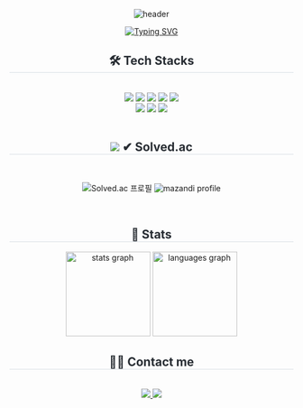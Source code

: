 <div align= "center">
     
![header](https://capsule-render.vercel.app/api?type=waving&color=gradient&customColorList=2,6,10&height=200&text=Jang%20Jong%20Won's%20GITHUB&fontSize=45&animation=twinkling&fontAlign=68&fontAlignY=36)

</div>
<div align= "center">    
<a href="https://git.io/typing-svg"><img src="https://readme-typing-svg.demolab.com?font=Dongle&weight=400&size=40&duration=2000&pause=2000&color=0CDEF7&center=true&vCenter=true&repeat=false&repeat=true&width=800&height=100&lines=%EB%B6%80%EC%82%B0%EB%8C%80%ED%95%99%EA%B5%90+%EC%A0%84%EA%B8%B0%EC%BB%B4%ED%93%A8%ED%84%B0%EA%B3%B5%ED%95%99%EB%B6%80+%EC%A0%95%EB%B3%B4%EC%BB%B4%ED%93%A8%ED%84%B0%EA%B3%B5%ED%95%99%EC%A0%84%EA%B3%B5+%EC%A0%95%EC%A7%80%EC%9A%A9" alt="Typing SVG" /></a>
<br>
<div style="font-weight: 700; font-size: 15px; text-align: center; color: #282d33;">  </div> 
</div>
<div align= "center">
<h2 style="border-bottom: 1px solid #d8dee4; color: #282d33;"> 🛠️ Tech Stacks </h2> <br> 
<div style="margin: 0 auto; text-align: center;" align= "center"> <img src="https://img.shields.io/badge/Java-007396?style=for-the-badge&logo=Java&logoColor=white">
      <img src="https://img.shields.io/badge/MySQL-4479A1?style=for-the-badge&logo=MySQL&logoColor=white">
      <img src="https://img.shields.io/badge/Python-3776AB?style=for-the-badge&logo=Python&logoColor=white">
      <img src="https://img.shields.io/badge/HTML5-E34F26?style=for-the-badge&logo=HTML5&logoColor=white">
      <img src="https://img.shields.io/badge/CSS3-1572B6?style=for-the-badge&logo=CSS3&logoColor=white">
      <br/><img src="https://img.shields.io/badge/Javascript-F7DF1E?style=for-the-badge&logo=Javascript&logoColor=white">
      <img src="https://img.shields.io/badge/Django-092E20?style=for-the-badge&logo=Django&logoColor=white">
      <img src="https://img.shields.io/badge/Spring-6DB33F?style=for-the-badge&logo=Spring&logoColor=white">
      </div>
</div> <br>
<div align= "center">
<h2 style="border-bottom: 1px solid #d8dee4; color: #282d33;"> 
<img src="https://github.com/user-attachments/assets/425c3d87-107a-4d22-8ad5-ed1b31c49341">
✔ Solved.ac </h2> <br> 
        
![Solved.ac 프로필](http://mazassumnida.wtf/api/v2/generate_badge?boj=wkdwhd7598)
![mazandi profile](http://mazandi.herokuapp.com/api?handle=wkdwhd7598&theme=warm)

</div><br>
<div align= "center"> 
<h2 style="border-bottom: 1px solid #d8dee4; color: #282d33;"> 🏅 Stats </h2> <div align= "center">  <img src="https://github-readme-stats.vercel.app/api?username=solar&hide_title=false&hide_rank=true&show_icons=true&include_all_commits=true&count_private=true&disable_animations=false&theme=dracula&locale=en&hide_border=false" height="150" alt="stats graph"  />
<img src="https://github-readme-stats.vercel.app/api/top-langs?username=solar&locale=en&hide_title=false&layout=compact&card_width=320&langs_count=5&theme=dracula&hide_border=false" height="150" alt="languages graph"  /> </div> 
<div align= "center">
<h2 style="border-bottom: 1px solid #d8dee4; color: #282d33;"> 🧑‍💻 Contact me </h2> <br> 
<div align= "center"> <a href=https://www.instagram.com/solar_37/> <img src="https://img.shields.io/badge/Instagram-E4405F?style=for-the-badge&logo=Instagram&logoColor=white&link=https://www.instagram.com/solar_37"> </a>
     <a href=mailto:https://www.jung980514@gmail.com> <img src="https://img.shields.io/badge/Gmail-EA4335?style=for-the-badge&logo=Gmail&logoColor=white&link=mailto:https://www.jung980514@gmail.com"> </a>
      </div>  <br> 
<div align= "center">  </div> 
</div>
</div>
